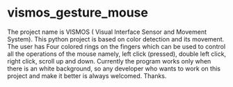 # vismos_gesture_mouse
The project name is VISMOS ( Visual Interface Sensor and Movement System). This python project is based on color detection and its movement. The user has Four colored rings on the fingers which can be used to control all the operations of the mouse namely, left click (pressed), double left click, right click, scroll up and down. Currently the program works only when there is an white background, so any developer who wants to work on this project and make it better is always welcomed. Thanks.
